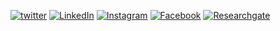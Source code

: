 [![twitter][twitter-shield]][twitter-url] [![LinkedIn][linkedin-shield]][linkedin-url] [![Instagram][Instagram-shield]][instagram-url] [![Facebook][Facebook-shield]][Facebook-url] [![Researchgate][Researchgate-shield]][Researchgate-url]

[twitter-shield]: https://img.shields.io/badge/-twitter-black.svg?style=for-the-badge&logo=twitter&colorY=332
[twitter-url]: https://twitter.com/in/twitter_username
[linkedin-shield]: https://img.shields.io/badge/-LinkedIn-black.svg?style=for-the-badge&logo=linkedin&colorY=332
[linkedin-url]: https://www.linkedin.com/in/johnson-samuel-1a5753167
[Instagram-shield]: https://img.shields.io/badge/-Instagram-black.svg?style=for-the-badge&logo=Instagram&colorY=332
[Instagram-url]: https://Instagram.com/in/_johnson_samuel_
[Facebook-shield]: https://img.shields.io/badge/-Facebook-black.svg?style=for-the-badge&logo=Facebook&colorY=332
[Facebook-url]: https://Facebook.com/in/Facebook_username
[Researchgate-shield]: https://img.shields.io/badge/-Researchgate-black.svg?style=for-the-badge&logo=Researchgate&colorY=332
[Researchgate-url]: https://Researchgate.com/in/Researchgate_username
